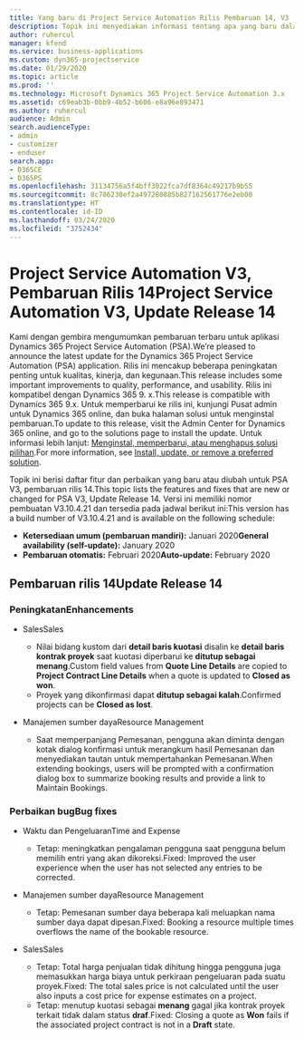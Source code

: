 ```yaml
---
title: Yang baru di Project Service Automation Rilis Pembaruan 14, V3
description: Topik ini menyediakan informasi tentang apa yang baru dalam Project Service Automation Rilis Pembaruan 14 V3.
author: ruhercul
manager: kfend
ms.service: business-applications
ms.custom: dyn365-projectservice
ms.date: 01/29/2020
ms.topic: article
ms.prod: ''
ms.technology: Microsoft Dynamics 365 Project Service Automation 3.x
ms.assetid: c69eab3b-0bb9-4b52-b606-e8a96e893471
ms.author: ruhercul
audience: Admin
search.audienceType:
- admin
- customizer
- enduser
search.app:
- D365CE
- D365PS
ms.openlocfilehash: 31134756a5f4bff3022fca7df8364c49217b9b55
ms.sourcegitcommit: 8c786230ef2a497280885b827162561776e2eb00
ms.translationtype: HT
ms.contentlocale: id-ID
ms.lasthandoff: 03/24/2020
ms.locfileid: "3752434"
---
```

# <a name="project-service-automation-v3-update-release-14"></a><span data-ttu-id="72c69-103">Project Service Automation V3, Pembaruan Rilis 14</span><span class="sxs-lookup"><span data-stu-id="72c69-103">Project Service Automation V3, Update Release 14</span></span>
<span data-ttu-id="72c69-104">Kami dengan gembira mengumumkan pembaruan terbaru untuk aplikasi Dynamics 365 Project Service Automation (PSA).</span><span class="sxs-lookup"><span data-stu-id="72c69-104">We’re pleased to announce the latest update for the Dynamics 365 Project Service Automation (PSA) application.</span></span> <span data-ttu-id="72c69-105">Rilis ini mencakup beberapa peningkatan penting untuk kualitas, kinerja, dan kegunaan.</span><span class="sxs-lookup"><span data-stu-id="72c69-105">This release includes some important improvements to quality, performance, and usability.</span></span> <span data-ttu-id="72c69-106">Rilis ini kompatibel dengan Dynamics 365 9. x.</span><span class="sxs-lookup"><span data-stu-id="72c69-106">This release is compatible with Dynamics 365 9.x.</span></span> <span data-ttu-id="72c69-107">Untuk memperbarui ke rilis ini, kunjungi Pusat admin untuk Dynamics 365 online, dan buka halaman solusi untuk menginstal pembaruan.</span><span class="sxs-lookup"><span data-stu-id="72c69-107">To update to this release, visit the Admin Center for Dynamics 365 online, and go to the solutions page to install the update.</span></span> <span data-ttu-id="72c69-108">Untuk informasi lebih lanjut: [Menginstal, memperbarui, atau menghapus solusi pilihan](https://docs.microsoft.com/power-platform/admin/install-remove-preferred-solution).</span><span class="sxs-lookup"><span data-stu-id="72c69-108">For more information, see [Install, update, or remove a preferred solution](https://docs.microsoft.com/power-platform/admin/install-remove-preferred-solution).</span></span>

<span data-ttu-id="72c69-109">Topik ini berisi daftar fitur dan perbaikan yang baru atau diubah untuk PSA V3, pembaruan rilis 14.</span><span class="sxs-lookup"><span data-stu-id="72c69-109">This topic lists the features and fixes that are new or changed for PSA V3, Update Release 14.</span></span> <span data-ttu-id="72c69-110">Versi ini memiliki nomor pembuatan V3.10.4.21 dan tersedia pada jadwal berikut ini:</span><span class="sxs-lookup"><span data-stu-id="72c69-110">This version has a build number of V3.10.4.21 and is available on the following schedule:</span></span>

- <span data-ttu-id="72c69-111">**Ketersediaan umum (pembaruan mandiri):** Januari 2020</span><span class="sxs-lookup"><span data-stu-id="72c69-111">**General availability (self-update):** January 2020</span></span>
- <span data-ttu-id="72c69-112">**Pembaruan otomatis:** Februari 2020</span><span class="sxs-lookup"><span data-stu-id="72c69-112">**Auto-update:** February 2020</span></span>

## <a name="update-release-14"></a><span data-ttu-id="72c69-113">Pembaruan rilis 14</span><span class="sxs-lookup"><span data-stu-id="72c69-113">Update Release 14</span></span>

### <a name="enhancements"></a><span data-ttu-id="72c69-114">Peningkatan</span><span class="sxs-lookup"><span data-stu-id="72c69-114">Enhancements</span></span>

- <span data-ttu-id="72c69-115">Sales</span><span class="sxs-lookup"><span data-stu-id="72c69-115">Sales</span></span>

     - <span data-ttu-id="72c69-116">Nilai bidang kustom dari **detail baris kuotasi** disalin ke **detail baris kontrak proyek** saat kuotasi diperbarui ke **ditutup sebagai menang**.</span><span class="sxs-lookup"><span data-stu-id="72c69-116">Custom field values from **Quote Line Details** are copied to **Project Contract Line Details** when a quote is updated to **Closed as won**.</span></span>
     - <span data-ttu-id="72c69-117">Proyek yang dikonfirmasi dapat **ditutup sebagai kalah**.</span><span class="sxs-lookup"><span data-stu-id="72c69-117">Confirmed projects can be **Closed as lost**.</span></span>

- <span data-ttu-id="72c69-118">Manajemen sumber daya</span><span class="sxs-lookup"><span data-stu-id="72c69-118">Resource Management</span></span>

     - <span data-ttu-id="72c69-119">Saat memperpanjang Pemesanan, pengguna akan diminta dengan kotak dialog konfirmasi untuk merangkum hasil Pemesanan dan menyediakan tautan untuk mempertahankan Pemesanan.</span><span class="sxs-lookup"><span data-stu-id="72c69-119">When extending bookings, users will be prompted with a confirmation dialog box to summarize booking results and provide a link to Maintain Bookings.</span></span>


### <a name="bug-fixes"></a><span data-ttu-id="72c69-120">Perbaikan bug</span><span class="sxs-lookup"><span data-stu-id="72c69-120">Bug fixes</span></span>

- <span data-ttu-id="72c69-121">Waktu dan Pengeluaran</span><span class="sxs-lookup"><span data-stu-id="72c69-121">Time and Expense</span></span>

     - <span data-ttu-id="72c69-122">Tetap: meningkatkan pengalaman pengguna saat pengguna belum memilih entri yang akan dikoreksi.</span><span class="sxs-lookup"><span data-stu-id="72c69-122">Fixed: Improved the user experience when the user has not selected any entries to be corrected.</span></span>

- <span data-ttu-id="72c69-123">Manajemen sumber daya</span><span class="sxs-lookup"><span data-stu-id="72c69-123">Resource Management</span></span>

     - <span data-ttu-id="72c69-124">Tetap: Pemesanan sumber daya beberapa kali meluapkan nama sumber daya dapat dipesan.</span><span class="sxs-lookup"><span data-stu-id="72c69-124">Fixed: Booking a resource multiple times overflows the name of the bookable resource.</span></span>

- <span data-ttu-id="72c69-125">Sales</span><span class="sxs-lookup"><span data-stu-id="72c69-125">Sales</span></span>

     - <span data-ttu-id="72c69-126">Tetap: Total harga penjualan tidak dihitung hingga pengguna juga memasukkan harga biaya untuk perkiraan pengeluaran pada suatu proyek.</span><span class="sxs-lookup"><span data-stu-id="72c69-126">Fixed: The total sales price is not calculated until the user also inputs a cost price for expense estimates on a project.</span></span>
     - <span data-ttu-id="72c69-127">Tetap: menutup kuotasi sebagai **menang** gagal jika kontrak proyek terkait tidak dalam status **draf**.</span><span class="sxs-lookup"><span data-stu-id="72c69-127">Fixed: Closing a quote as **Won** fails if the associated project contract is not in a **Draft** state.</span></span>

